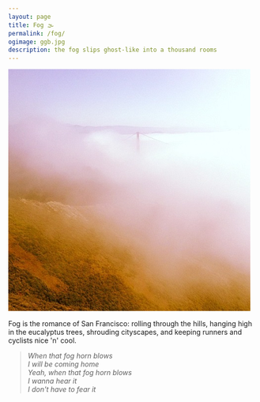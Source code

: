 ```yaml
---
layout: page
title: Fog 🌫
permalink: /fog/
ogimage: ggb.jpg
description: the fog slips ghost-like into a thousand rooms
---
```

<img src="/assets/og/ggb.jpg">

Fog is the romance of San Francisco: rolling through the hills, hanging high in the eucalyptus trees, shrouding cityscapes, and keeping runners and cyclists nice 'n' cool.

> *When that fog horn blows*\
> *I will be coming home*\
> *Yeah, when that fog horn blows*\
> *I wanna hear it*\
> *I don't have to fear it*